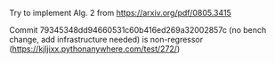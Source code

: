 Try to implement Alg. 2 from https://arxiv.org/pdf/0805.3415

Commit 79345348dd94660531c60b416ed269a32002857c (no bench change, add infrastructure needed) is non-regressor (https://kjljixx.pythonanywhere.com/test/272/)